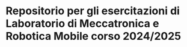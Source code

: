 # Repositorio per gli esercitazioni di Laboratorio di Meccatronica e Robotica Mobile corso 2024/2025
